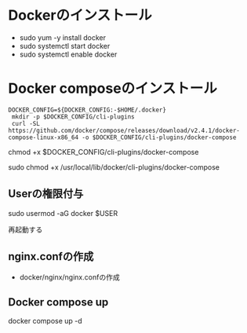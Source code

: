 # Dockerのインストール

- sudo yum -y install docker
- sudo systemctl start docker
- sudo systemctl enable docker

# Docker composeのインストール

```
DOCKER_CONFIG=${DOCKER_CONFIG:-$HOME/.docker}
 mkdir -p $DOCKER_CONFIG/cli-plugins
 curl -SL https://github.com/docker/compose/releases/download/v2.4.1/docker-compose-linux-x86_64 -o $DOCKER_CONFIG/cli-plugins/docker-compose
```

chmod +x $DOCKER_CONFIG/cli-plugins/docker-compose


sudo chmod +x /usr/local/lib/docker/cli-plugins/docker-compose

## Userの権限付与

sudo usermod -aG docker $USER

再起動する

## nginx.confの作成

- docker/nginx/nginx.confの作成


## Docker compose up

docker compose up -d